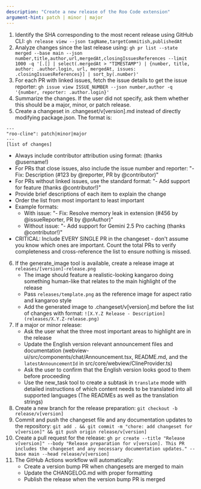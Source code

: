 ```yaml
---
description: "Create a new release of the Roo Code extension"
argument-hint: patch | minor | major
---
```


1. Identify the SHA corresponding to the most recent release using GitHub CLI: `gh release view --json tagName,targetCommitish,publishedAt`
2. Analyze changes since the last release using: `gh pr list --state merged --base main --json number,title,author,url,mergedAt,closingIssuesReferences --limit 1000 -q '[.[] | select(.mergedAt > "TIMESTAMP") | {number, title, author: .author.login, url, mergedAt, issues: .closingIssuesReferences}] | sort_by(.number)'`
3. For each PR with linked issues, fetch the issue details to get the issue reporter: `gh issue view ISSUE_NUMBER --json number,author -q '{number, reporter: .author.login}'`
4. Summarize the changes. If the user did not specify, ask them whether this should be a major, minor, or patch release.
5. Create a changeset in .changeset/v[version].md instead of directly modifying package.json. The format is:

```
---
"roo-cline": patch|minor|major
---
[list of changes]
```

- Always include contributor attribution using format: (thanks @username!)
- For PRs that close issues, also include the issue number and reporter: "- Fix: Description (#123 by @reporter, PR by @contributor)"
- For PRs without linked issues, use the standard format: "- Add support for feature (thanks @contributor!)"
- Provide brief descriptions of each item to explain the change
- Order the list from most important to least important
- Example formats:
    - With issue: "- Fix: Resolve memory leak in extension (#456 by @issueReporter, PR by @prAuthor)"
    - Without issue: "- Add support for Gemini 2.5 Pro caching (thanks @contributor!)"
- CRITICAL: Include EVERY SINGLE PR in the changeset - don't assume you know which ones are important. Count the total PRs to verify completeness and cross-reference the list to ensure nothing is missed.

6. If the generate_image tool is available, create a release image at `releases/[version]-release.png`
    - The image should feature a realistic-looking kangaroo doing something human-like that relates to the main highlight of the release
    - Pass `releases/template.png` as the reference image for aspect ratio and kangaroo style
    - Add the generated image to .changeset/v[version].md before the list of changes with format: `![X.Y.Z Release - Description](releases/X.Y.Z-release.png)`
7. If a major or minor release:
    - Ask the user what the three most important areas to highlight are in the release
    - Update the English version relevant announcement files and documentation (webview-ui/src/components/chat/Announcement.tsx, README.md, and the `latestAnnouncementId` in src/core/webview/ClineProvider.ts)
    - Ask the user to confirm that the English version looks good to them before proceeding
    - Use the new_task tool to create a subtask in `translate` mode with detailed instructions of which content needs to be translated into all supported languages (The READMEs as well as the translation strings)
8. Create a new branch for the release preparation: `git checkout -b release/v[version]`
9. Commit and push the changeset file and any documentation updates to the repository: `git add . && git commit -m "chore: add changeset for v[version]" && git push origin release/v[version]`
10. Create a pull request for the release: `gh pr create --title "Release v[version]" --body "Release preparation for v[version]. This PR includes the changeset and any necessary documentation updates." --base main --head release/v[version]`
11. The GitHub Actions workflow will automatically:
    - Create a version bump PR when changesets are merged to main
    - Update the CHANGELOG.md with proper formatting
    - Publish the release when the version bump PR is merged
